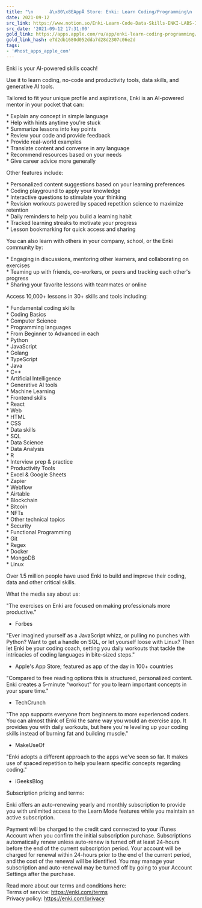 ```yaml
---
title: "\n      â\x80\x8EAppÂ Store: Enki: Learn Coding/Programming\n    "
date: 2021-09-12
src_link: https://www.notion.so/Enki-Learn-Code-Data-Skills-ENKI-LABS-Inc-b1e84b71e5f540fcb1ccd9ee13363cae
src_date: '2021-09-12 17:31:00'
gold_link: https://apps.apple.com/ru/app/enki-learn-coding-programming/id993753145
gold_link_hash: e7d2db1680d052dda7d28d2307c06e2d
tags:
- '#host_apps_apple_com'
---
```


Enki is your AI-powered skills coach!  
  
Use it to learn coding, no-code and productivity tools, data skills, and generative AI tools.   
  
Tailored to fit your unique profile and aspirations, Enki is an AI-powered mentor in your pocket that can:  
  
\* Explain any concept in simple language  
\* Help with hints anytime you're stuck  
\* Summarize lessons into key points  
\* Review your code and provide feedback  
\* Provide real-world examples  
\* Translate content and converse in any language  
\* Recommend resources based on your needs  
\* Give career advice more generally  
  
Other features include:  
  
\* Personalized content suggestions based on your learning preferences  
\* Coding playground to apply your knowledge  
\* Interactive questions to stimulate your thinking  
\* Revision workouts powered by spaced repetition science to maximize retention  
\* Daily reminders to help you build a learning habit  
\* Tracked learning streaks to motivate your progress  
\* Lesson bookmarking for quick access and sharing  
  
You can also learn with others in your company, school, or the Enki community by:  
  
\* Engaging in discussions, mentoring other learners, and collaborating on exercises  
\* Teaming up with friends, co-workers, or peers and tracking each other's progress  
\* Sharing your favorite lessons with teammates or online  
  
Access 10,000+ lessons in 30+ skills and tools including:  
  
\* Fundamental coding skills  
\* Coding Basics  
\* Computer Science  
\* Programming languages  
\* From Beginner to Advanced in each  
\* Python  
\* JavaScript  
\* Golang  
\* TypeScript  
\* Java  
\* C++  
\* Artificial Intelligence  
\* Generative AI tools  
\* Machine Learning  
\* Frontend skills  
\* React  
\* Web  
\* HTML  
\* CSS  
\* Data skills  
\* SQL  
\* Data Science  
\* Data Analysis  
\* R  
\* Interview prep & practice  
\* Productivity Tools  
\* Excel & Google Sheets  
\* Zapier  
\* Webflow  
\* Airtable  
\* Blockchain  
\* Bitcoin  
\* NFTs  
\* Other technical topics  
\* Security  
\* Functional Programming  
\* Git  
\* Regex  
\* Docker  
\* MongoDB  
\* Linux  
  
Over 1.5 million people have used Enki to build and improve their coding, data and other critical skills.  
  
What the media say about us:  
  
"The exercises on Enki are focused on making professionals more productive."  
- Forbes  
  
"Ever imagined yourself as a JavaScript whizz, or pulling no punches with Python? Want to get a handle on SQL, or let yourself loose with Linux? Then let Enki be your coding coach, setting you daily workouts that tackle the intricacies of coding languages in bite-sized steps."  
- Apple's App Store; featured as app of the day in 100+ countries  
  
"Compared to free reading options this is structured, personalized content. Enki creates a 5-minute "workout" for you to learn important concepts in your spare time."  
- TechCrunch  
  
"The app supports everyone from beginners to more experienced coders. You can almost think of Enki the same way you would an exercise app. It provides you with daily workouts, but here you're leveling up your coding skills instead of burning fat and building muscle."  
- MakeUseOf  
  
"Enki adopts a different approach to the apps we've seen so far. It makes use of spaced repetition to help you learn specific concepts regarding coding."  
- iGeeksBlog  
  
Subscription pricing and terms:  
  
Enki offers an auto-renewing yearly and monthly subscription to provide you with unlimited access to the Learn Mode features while you maintain an active subscription.  
  
Payment will be charged to the credit card connected to your iTunes Account when you confirm the initial subscription purchase. Subscriptions automatically renew unless auto-renew is turned off at least 24-hours before the end of the current subscription period. Your account will be charged for renewal within 24-hours prior to the end of the current period, and the cost of the renewal will be identified. You may manage your subscription and auto-renewal may be turned off by going to your Account Settings after the purchase.  
  
Read more about our terms and conditions here:  
Terms of service: https://enki.com/terms  
Privacy policy: https://enki.com/privacy